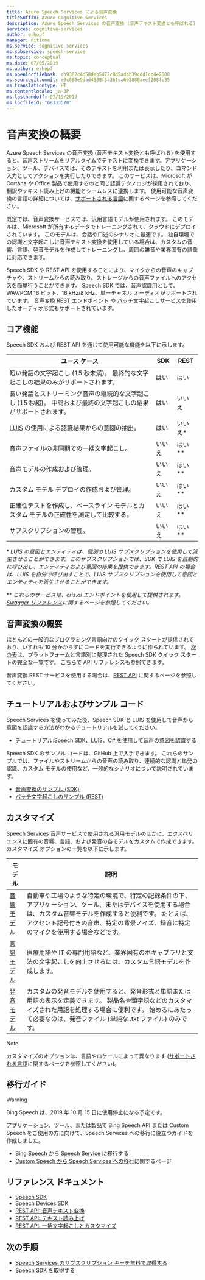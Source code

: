 ```yaml
---
title: Azure Speech Services による音声変換
titleSuffix: Azure Cognitive Services
description: Azure Speech Services の音声変換 (音声テキスト変換とも呼ばれる) を使用すると、音声ストリームをリアルタイムでテキストに変換できます。アプリケーション、ツール、デバイスでは、そのテキストを利用または表示したり、コマンド入力としてアクションを実行したりできます。 このサービスは、Microsoft が Cortana や Office 製品で使用するのと同じ認識テクノロジが採用されており、翻訳やテキスト読み上げの機能とシームレスに連携します。
services: cognitive-services
author: erhopf
manager: nitinme
ms.service: cognitive-services
ms.subservice: speech-service
ms.topic: conceptual
ms.date: 07/05/2019
ms.author: erhopf
ms.openlocfilehash: cb9362c4d58deb5472c8d5adab39cdd1cc4e2600
ms.sourcegitcommit: e9c866e9dad4588f3a361ca6e2888aeef208fc35
ms.translationtype: HT
ms.contentlocale: ja-JP
ms.lasthandoff: 07/19/2019
ms.locfileid: "68333570"
---
```

# <a name="what-is-speech-to-text"></a>音声変換の概要

Azure Speech Services の音声変換 (音声テキスト変換とも呼ばれる) を使用すると、音声ストリームをリアルタイムでテキストに変換できます。アプリケーション、ツール、デバイスでは、そのテキストを利用または表示したり、コマンド入力としてアクションを実行したりできます。 このサービスは、Microsoft が Cortana や Office 製品で使用するのと同じ認識テクノロジが採用されており、翻訳やテキスト読み上げの機能とシームレスに連携します。  使用可能な音声変換の言語の詳細については、[サポートされる言語](https://docs.microsoft.com/azure/cognitive-services/speech-service/language-support#speech-to-text)に関するページを参照してください。

既定では、音声変換サービスでは、汎用言語モデルが使用されます。 このモデルは、Microsoft が所有するデータでトレーニングされて、クラウドにデプロイされています。 このモデルは、会話や口述のシナリオに最適です。 独自環境での認識と文字起こしに音声テキスト変換を使用している場合は、カスタムの音響、言語、発音モデルを作成してトレーニングし、周囲の雑音や業界固有の語彙に対応できます。

Speech SDK や REST API を使用することにより、マイクからの音声のキャプチャや、ストリームからの読み取り、ストレージからの音声ファイルへのアクセスを簡単行うことができます。 Speech SDK では、音声認識用として、WAV/PCM 16 ビット、16 kHz/8 kHz、単一チャネル オーディオがサポートされています。 [音声変換 REST エンドポイント](https://docs.microsoft.com/azure/cognitive-services/speech-service/rest-apis) や [バッチ文字起こしサービス](https://docs.microsoft.com/azure/cognitive-services/speech-service/batch-transcription#supported-formats)を使用したオーディオ形式もサポートされています。

## <a name="core-features"></a>コア機能

Speech SDK および REST API を通じて使用可能な機能を以下に示します。

| ユース ケース | SDK | REST |
|----------|-----|------|
| 短い発話の文字起こし (15 秒未満)。 最終的な文字起こしの結果のみがサポートされます。 | はい | はい |
| 長い発話とストリーミング音声の継続的な文字起こし (15 秒超)。 中間および最終の文字起こしの結果がサポートされます。 | はい | いいえ |
| [LUIS](https://docs.microsoft.com/azure/cognitive-services/luis/what-is-luis) の使用による認識結果からの意図の抽出。 | はい | いいえ\* |
| 音声ファイルの非同期での一括文字起こし。 | いいえ | はい\** |
| 音声モデルの作成および管理。 | いいえ | はい\** |
| カスタム モデル デプロイの作成および管理。 | いいえ | はい\** |
| 正確性テストを作成し、ベースライン モデルとカスタム モデルの正確性を測定して比較する。 | いいえ | はい\** |
| サブスクリプションの管理。 | いいえ | はい\** |

\* *LUIS の意図とエンティティは、個別の LUIS サブスクリプションを使用して派生させることができます。このサブスクリプションでは、SDK で LUIS を自動的に呼び出し、エンティティおよび意図の結果を提供できます。REST API の場合は、LUIS を自分で呼び出すことで、LUIS サブスクリプションを使用して意図とエンティティを派生させることができます。*

\** *これらのサービスは、cris.ai エンドポイントを使用して提供されます。[Swagger リファレンス](https://westus.cris.ai/swagger/ui/index)に関するページを参照してください。*

## <a name="get-started-with-speech-to-text"></a>音声変換の概要

ほとんどの一般的なプログラミング言語向けのクイック スタートが提供されており、いずれも 10 分かからずにコードを実行できるように作られています。 [次の表](https://aka.ms/csspeech#5-minute-quickstarts)は、プラットフォームと言語別に整理された Speech SDK クイック スタートの完全な一覧です。  [こちら](https://aka.ms/csspeech#reference)で API リファレンスも参照できます。

音声変換 REST サービスを使用する場合は、[REST API](https://docs.microsoft.com/azure/cognitive-services/speech-service/rest-apis) に関するページを参照してください。

## <a name="tutorials-and-sample-code"></a>チュートリアルおよびサンプル コード

Speech Services を使ってみた後、Speech SDK と LUIS を使用して音声から意図を認識する方法がわかるチュートリアルを試してください。

* [チュートリアル:Speech SDK、LUIS、C# を使用して音声の意図を認識する](how-to-recognize-intents-from-speech-csharp.md)

Speech SDK のサンプル コードは、GitHub 上で入手できます。 これらのサンプルでは、ファイルやストリームからの音声の読み取り、連続的な認識と単発の認識、カスタム モデルの使用など、一般的なシナリオについて説明されています。

* [音声変換のサンプル (SDK)](https://github.com/Azure-Samples/cognitive-services-speech-sdk)
* [バッチ文字起こしのサンプル (REST)](https://github.com/Azure-Samples/cognitive-services-speech-sdk/tree/master/samples/batch)

## <a name="customization"></a>カスタマイズ

Speech Services 音声サービスで使用される汎用モデルのほかに、エクスペリエンスに固有の音響、言語、および発音の各モデルをカスタムで作成できます。 カスタマイズ オプションの一覧を以下に示します。

| モデル | 説明 |
|-------|-------------|
| [音響モデル](how-to-customize-acoustic-models.md) | 自動車や工場のような特定の環境で、特定の記録条件の下、アプリケーション、ツール、またはデバイスを使用する場合は、カスタム音響モデルを作成すると便利です。 たとえば、アクセント記号付きの音声、特定の背景ノイズ、録音に特定のマイクを使用する場合などです。 |
| [言語モデル](how-to-customize-language-model.md) | 医療用語や IT の専門用語など、業界固有のボキャブラリと文法の文字起こしを向上させるには、カスタム言語モデルを作成します。 |
| [発音モデル](how-to-customize-pronunciation.md) | カスタムの発音モデルを使用すると、発音形式と単語または用語の表示を定義できます。 製品名や頭字語などのカスタマイズされた用語を処理する場合に便利です。 始めるにあたって必要なのは、発音ファイル (単純な .txt ファイル) のみです。 |

> [!NOTE]
> カスタマイズのオプションは、言語やロケールによって異なります ([サポートされる言語](supported-languages.md)に関するページを参照してください)。

## <a name="migration-guides"></a>移行ガイド

> [!WARNING]
> Bing Speech は、2019 年 10 月 15 日に使用停止になる予定です。

アプリケーション、ツール、または製品で Bing Speech API または Custom Speech をご使用の方に向けて、Speech Services への移行に役立つガイドを作成しました。

* [Bing Speech から Speech Service に移行する](https://docs.microsoft.com/azure/cognitive-services/speech-service/how-to-migrate-from-bing-speech)
* [Custom Speech から Speech Services への移行](https://docs.microsoft.com/azure/cognitive-services/speech-service/how-to-migrate-from-custom-speech-service)に関するページ

## <a name="reference-docs"></a>リファレンス ドキュメント

* [Speech SDK](https://aka.ms/csspeech)
* [Speech Devices SDK](speech-devices-sdk.md)
* [REST API: 音声テキスト変換](rest-speech-to-text.md)
* [REST API: テキスト読み上げ](rest-text-to-speech.md)
* [REST API: 一括文字起こしとカスタマイズ](https://westus.cris.ai/swagger/ui/index)

## <a name="next-steps"></a>次の手順

* [Speech Services のサブスクリプション キーを無料で取得する](get-started.md)
* [Speech SDK を取得する](speech-sdk.md)
